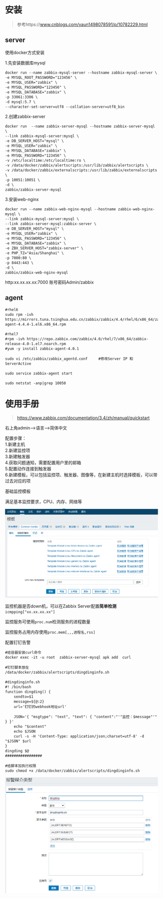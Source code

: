 # 安装

>参考https://www.cnblogs.com/yaun1498078591/p/10782229.html

## server

使用docker方式安装

1.先安装数据库mysql
```
docker run --name zabbix-mysql-server --hostname zabbix-mysql-server \
-e MYSQL_ROOT_PASSWORD="123456" \
-e MYSQL_USER="zabbix" \
-e MYSQL_PASSWORD="123456" \
-e MYSQL_DATABASE="zabbix" \
-p 33061:3306 \
-d mysql:5.7 \
--character-set-server=utf8 --collation-server=utf8_bin 
```

2.创建zabbix-server
```
docker run  --name zabbix-server-mysql --hostname zabbix-server-mysql \
--link zabbix-mysql-server:mysql \
-e DB_SERVER_HOST="mysql" \
-e MYSQL_USER="zabbix" \
-e MYSQL_DATABASE="zabbix" \
-e MYSQL_PASSWORD="123456" \
-v /etc/localtime:/etc/localtime:ro \
-v /data/docker/zabbix/alertscripts:/usr/lib/zabbix/alertscripts \
-v /data/docker/zabbix/externalscripts:/usr/lib/zabbix/externalscripts \
-p 10051:10051 \
-d \
zabbix/zabbix-server-mysql 
```

3.安装web-nginx
```
docker run --name zabbix-web-nginx-mysql --hostname zabbix-web-nginx-mysql \
--link zabbix-mysql-server:mysql \
--link zabbix-server-mysql:zabbix-server \
-e DB_SERVER_HOST="mysql" \
-e MYSQL_USER="zabbix" \
-e MYSQL_PASSWORD="123456" \
-e MYSQL_DATABASE="zabbix" \
-e ZBX_SERVER_HOST="zabbix-server" \
-e PHP_TZ="Asia/Shanghai" \
-p 7000:80 \
-p 8443:443 \
-d \
zabbix/zabbix-web-nginx-mysql
```

http:xx.xx.xx.xx:7000
账号密码Admin/zabbix

## agent

```
#rhel6
sudo rpm -ivh https://mirrors.tuna.tsinghua.edu.cn/zabbix/zabbix/4.4/rhel/6/x86_64/zabbix-agent-4.4.4-1.el6.x86_64.rpm

#rhel7
#rpm -ivh https://repo.zabbix.com/zabbix/4.0/rhel/7/x86_64/zabbix-release-4.0-1.el7.noarch.rpm
#yum -y install zabbix-agent-4.0.1

sudo vi /etc/zabbix/zabbix_agentd.conf     #修改Server IP 和ServerActive

sudo service zabbix-agent start

sudo netstat -anp|grep 10050

```

# 使用手册

>https://www.zabbix.com/documentation/3.4/zh/manual/quickstart

右上角admin-->语言-->简体中文

配置步骤：  
1.新建主机  
2.新建监控项  
3.新建触发器  
4.获取问题通知，需要配置用户里的邮箱  
5.配置动作连接到触发器  
6.新建模板，可以包括监控项、触发器、图像等，在新建主机时选择模板，可以带过去对应的项  

基础监控模板

满足基本监控要求，CPU、内存、网络等

![template](../source/images/zabbix/template.png)

监控机器是否down机，可以在Zabbix Server配置**简单检测**`icmpping["xx.xx.xx.xx"]`

监控服务可使用`proc.num`检测服务的进程数量

监控服务占用内存使用`proc.mem[,,,进程名,rss]`

配置钉钉告警
```
#给容器安装curl命令
docker exec -it -u root  zabbix-server-mysql apk add  curl

#钉钉脚本放在
/data/docker/zabbix/alertscripts/dingdinginfo.sh

#dingdinginfo.sh
#! /bin/bash
function dingding() {
	sendto=$1
	message=${@:2}
	url='钉钉的webhook地址url'

	JSON='{ "msgtype": "text", "text": { "content":"'"监控：$message"'" } }'
	echo "$content"
	echo $JSON
	curl -s -H 'Content-Type: application/json;charset=utf-8' -d "$JSON" $url
}
dingding $@
#################

#给脚本加执行权限
sudo chmod +x /data/docker/zabbix/alertscripts/dingdinginfo.sh
```

![dingding](../source/images/zabbix/dingding.png)